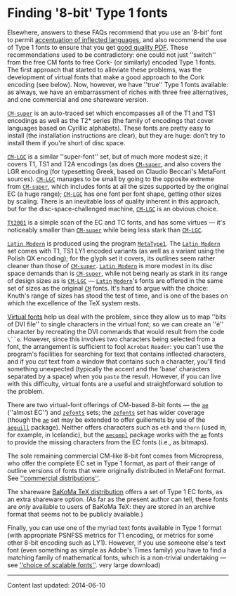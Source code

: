 # Finding '8-bit' Type&nbsp;1 fonts

Elsewhere, answers to these FAQs recommend that you use an
'8-bit' font to permit 
[accentuation of inflected languages](./FAQ-hyphenaccents.html),
and also recommend the use of Type&nbsp;1 fonts to ensure that
you get [good quality PDF](./FAQ-fuzzy-type3.html).  These
recommendations used to be contradictory: one could not just
''switch'' from the free CM fonts to free Cork- (or similarly)
encoded Type&nbsp;1 fonts.  The first approach that started to alleviate
these problems, was the development of virtual fonts that make
a good approach to the Cork encoding (see below).  Now, however, we
have ''true'' Type&nbsp;1 fonts available: as always, we have an
embarrassment of riches with three free alternatives, and one
commercial and one shareware version.

[`CM-super`](http://ctan.org/pkg/CM-super) is an
auto-traced set which encompasses all of the T1 and TS1
encodings as well as the T2* series (the family of encodings
that cover languages based on Cyrillic alphabets).  These fonts are
pretty easy to install (the installation instructions are clear), but
they are huge: don't try to install them if you're short of disc
space.

[`CM-LGC`](http://ctan.org/pkg/CM-LGC) is a similar ''super-font'' set, but of much more
modest size; it covers T1, TS1 and T2A
encodings (as does [`CM-super`](http://ctan.org/pkg/CM-super), and also covers the LGR
encoding (for typesetting Greek, based on Claudio Beccari's MetaFont
sources).  [`CM-LGC`](http://ctan.org/pkg/CM-LGC) manages to be small by going to the
opposite extreme from [`CM-super`](http://ctan.org/pkg/CM-super), which includes fonts at all
the sizes supported by the original EC (a huge range);
[`CM-LGC`](http://ctan.org/pkg/CM-LGC) has one font per font shape, getting other sizes by
scaling.  There is an inevitable loss of quality inherent in this
approach, but for the disc-space-challenged machine, [`CM-LGC`](http://ctan.org/pkg/CM-LGC)
is an obvious choice.

[`Tt2001`](http://ctan.org/pkg/Tt2001) is a simple scan of the EC and TC
fonts, and has some virtues&nbsp;&mdash; it's noticeably smaller than
[`CM-super`](http://ctan.org/pkg/CM-super) while being less stark than [`CM-LGC`](http://ctan.org/pkg/CM-LGC).

[`Latin Modern`](http://ctan.org/pkg/lm) is produced using the
program [`MetaType1`](./FAQ-textrace.html).  The
[`Latin Modern`](http://ctan.org/pkg/lm) set comes with T1, TS1
LY1 encoded variants (as well as a variant using the Polish
QX encoding); for the glyph set it covers, its outlines seem
rather cleaner than those of [`CM-super`](http://ctan.org/pkg/CM-super). 
[`Latin Modern`](http://ctan.org/pkg/lm)
is more modest in its disc space demands than is
[`CM-super`](http://ctan.org/pkg/CM-super), while not being nearly as stark in its range of
design sizes as is [`CM-LGC`](http://ctan.org/pkg/CM-LGC)&nbsp;&mdash;  [`Latin`](http://ctan.org/pkg/Latin)
[`Modern`](http://ctan.org/pkg/Modern)'s fonts are offered in the same set of sizes as the
original [`CM`](http://ctan.org/pkg/CM) fonts.  It's hard to argue with the choice:
Knuth's range of sizes has stood the test of time, and is one of the
bases on which the excellence of the TeX system rests.

[Virtual fonts](./FAQ-virtualfonts.html) help us deal with the problem,
since they allow us to map ''bits of DVI file'' to single
characters in the virtual font; so we can create an ''&eacute;'' character
by recreating the DVI commands that would result from the code
`\``e`.  However, since this involves two characters being
selected from a font, the arrangement is sufficient to fool
`Acrobat` `Reader`: you can't use the program's
facilities for searching for text that contains inflected characters,
and if you _cut_ text from a window that contains such a
character, you'll find something unexpected (typically the accent and
the 'base' characters separated by a space) when you `paste`
the result.  However, if you can live with this difficulty, virtual
fonts are a useful and straightforward solution to the problem.

There are two virtual-font offerings of CM-based 8-bit
fonts&nbsp;&mdash; the [`ae`](http://ctan.org/pkg/ae) (''almost EC'') and
[`zefonts`](http://ctan.org/pkg/zefonts) sets; the [`zefonts`](http://ctan.org/pkg/zefonts) set has wider coverage
(though the [`ae`](http://ctan.org/pkg/ae) set may be extended to offer guillemets by
use of the [`aeguill`](http://ctan.org/pkg/aeguill) package).  Neither offers characters such
as `eth` and `thorn` (used in, for example, in
Icelandic), but the [`aecompl`](http://ctan.org/pkg/aecompl) package works with the
[`ae`](http://ctan.org/pkg/ae) fonts to provide the missing characters from the
EC fonts (i.e., as bitmaps).

The sole remaining commercial CM-like 8-bit font comes from
Micropress, who offer the complete EC set
in Type&nbsp;1 format, as part of their range of outline versions of fonts
that were originally distributed in MetaFont format.  See
[''commercial distributions''](./FAQ-commercial.html).

The shareware 
[BaKoMa TeX distribution](./FAQ-TeXsystems.html) offers a
set of Type&nbsp;1 EC fonts, as an extra shareware option.  (As far
as the present author can tell, these fonts are _only_ available
to users of BaKoMa TeX: they are stored in an archive format that
seems not to be publicly available.)

Finally, you can use one of the myriad text fonts available in Type&nbsp;1
format (with appropriate PSNFSS metrics for T1 encoding,
or metrics for some other 8-bit encoding such as LY1).  However,
if you use someone else's text font (even something as simple as
Adobe's Times family) you have to find a matching family of
mathematical fonts, which is a non-trivial undertaking&nbsp;&mdash;
see [''choice of scalable fonts''](./FAQ-psfchoice.html).
  very large download)


----

Content last updated: 2014-06-10
